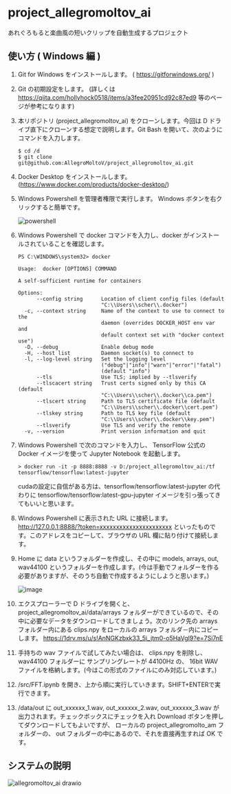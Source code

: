 # project_allegromoltov_ai
あれぐろもると楽曲風の短いクリップを自動生成するプロジェクト

## 使い方 ( Windows 編 )

1. Git for Windows をインストールします。 ( https://gitforwindows.org/ )
1. Git の初期設定をします。 (詳しくは https://qiita.com/hollyhock0518/items/a3fee20951cd92c87ed9 等のページが参考になります)
1. 本リポジトリ (project_allegromoltov_ai) をクローンします。今回は D ドライブ直下にクローンする想定で説明します。Git Bash を開いて、次のようにコマンドを入力します。 

      ```
      $ cd /d
      $ git clone git@github.com:AllegroMoltoV/project_allegromoltov_ai.git
      ```
  
1. Docker Desktop をインストールします。 (https://www.docker.com/products/docker-desktop/)
1. Windows Powershell を管理者権限で実行します。 Windows ボタンを右クリックすると簡単です。

      ![powershell](https://user-images.githubusercontent.com/77569633/220794460-fb77715e-2f6f-4920-86fe-672723ce9ff9.png)

1. Windows Powershell で docker コマンドを入力し、docker がインストールされていることを確認します。

      ```
      PS C:\WINDOWS\system32> docker
      
      Usage:  docker [OPTIONS] COMMAND
      
      A self-sufficient runtime for containers
      
      Options:
            --config string      Location of client config files (default
                                 "C:\\Users\\scher\\.docker")
        -c, --context string     Name of the context to use to connect to the
                                 daemon (overrides DOCKER_HOST env var and
                                 default context set with "docker context use")
        -D, --debug              Enable debug mode
        -H, --host list          Daemon socket(s) to connect to
        -l, --log-level string   Set the logging level
                                 ("debug"|"info"|"warn"|"error"|"fatal")
                                 (default "info")
            --tls                Use TLS; implied by --tlsverify
            --tlscacert string   Trust certs signed only by this CA (default
                                 "C:\\Users\\scher\\.docker\\ca.pem")
            --tlscert string     Path to TLS certificate file (default
                                 "C:\\Users\\scher\\.docker\\cert.pem")
            --tlskey string      Path to TLS key file (default
                                 "C:\\Users\\scher\\.docker\\key.pem")
            --tlsverify          Use TLS and verify the remote
        -v, --version            Print version information and quit
      ```

1. Windows Powershell で次のコマンドを入力し、 TensorFlow 公式の Docker イメージを使って Jupyter Notebook を起動します。 

      ```
      > docker run -it -p 8888:8888 -v D:/project_allegromoltov_ai:/tf tensorflow/tensorflow:latest-jupyter
      ```
      cudaの設定に自信がある方は、tensorflow/tensorflow:latest-jupyter の代わりに tensorflow/tensorflow:latest-gpu-jupyter イメージを引っ張ってきてもいいと思います。
1. Windows Powershell に表示された URL に接続します。 http://127.0.0.1:8888/?token=xxxxxxxxxxxxxxxxxxxxxx といったものです。このアドレスをコピーして、ブラウザの URL 欄に貼り付けて接続します。
1. Home に data というフォルダーを作成し、その中に models, arrays, out, wav44100 というフォルダーを作成します。(今は手動でフォルダーを作る必要がありますが、そのうち自動で作成するようにしようと思います。)

      ![image](https://user-images.githubusercontent.com/77569633/220796386-99439722-efd2-4673-ae88-98e9d7c53db2.png)
      
1. エクスプローラーで D ドライブを開くと、 project_allegromoltov_ai/data/arrays フォルダーができているので、その中に必要なデータをダウンロードしてきましょう。次のリンク先の arrays フォルダー内にある clips.npy をローカルの arrays フォルダ－内にコピーします。 https://1drv.ms/u/s!AnNGKzbxk33_5i_jtm0-o5HaVgI9?e=7Si7nE
1. 手持ちの wav ファイルで試してみたい場合は、 clips.npy を削除し、 wav44100 フォルダーに サンプリングレートが 44100Hz の、 16bit WAV ファイルを格納します。(今はこの形式のファイルにのみ対応しています。)
1. /src/FFT.ipynb を開き、上から順に実行していきます。SHIFT+ENTERで実行できます。
1. /data/out に out_xxxxxx_1.wav, out_xxxxxx_2.wav, out_xxxxxx_3.wav が出力されます。チェックボックスにチェックを入れ Download ボタンを押してダウンロードしてもよいですが、 ローカルの project_allegromolto_am フォルダーの、 out フォルダーの中にあるので、それを直接再生すれば OK です。

## システムの説明

![allegromoltov_ai drawio](https://user-images.githubusercontent.com/77569633/220806371-b967c477-90f8-40b5-9d50-4f3fc8f723e0.png)
